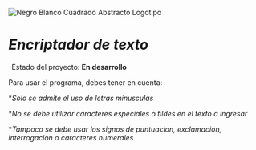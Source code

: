 ![Negro Blanco Cuadrado Abstracto Logotipo](https://github.com/jDa006/Encriptador-Texto/assets/162405943/3d746269-4a0a-4800-bebf-406479c5804e)

<h1><em><strong>Encriptador de texto</strong></em></h1>

-Estado del proyecto: <strong>En desarrollo</strong>

Para usar el programa, debes tener en cuenta:

*<em>Solo se admite el uso de letras minusculas</em>

*<em>No se debe utilizar caracteres especiales o tildes en el texto a ingresar</em>

*<em>Tampoco se debe usar los signos de puntuacion, exclamacion, interrogacion o caracteres numerales</em>

